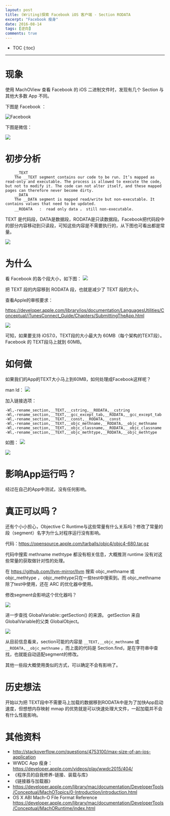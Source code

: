 ```yaml
---
layout: post
title: (Writing)探索 Facebook iOS 客户端 - Section RODATA
excerpt: "Facebook 瘦身"
date: 2016-08-14
tags: [逆向]
comments: true
---
```

 
* TOC
{:toc}
---

# 现象

使用 MachOView 查看 Facebook 的 iOS 二进制文件时，发现有几个 Section 与其他大多数 App 不同。

下图是 Facebook ：

![Facebook](media/14712760652964.jpg)

下图是微信：

![](media/14712762093391.jpg)


# 初步分析

```
    __TEXT
    The __TEXT segment contains our code to be run. It’s mapped as read-only and executable. The process is allowed to execute the code, but not to modify it. The code can not alter itself, and these mapped pages can therefore never become dirty.
    __DATA
    The __DATA segment is mapped read/write but non-executable. It contains values that need to be updated.
    __RODATA   :  read only data ， still non-executable.
```

TEXT 是代码段，DATA是数据段，RODATA是只读数据段。Facebook把代码段中的部分内容移动到只读段，可知这些内容是不需要执行的，从下图也可看出都是常量。

![](media/14712778296998.jpg)



# 为什么

看 Facebook 的各个段大小，如下图：
![](media/14712790779062.jpg)

把 TEXT 段的内容移到 RODATA 段，也就是减少了 TEXT 段的大小。

查看Apple的审核要求：

https://developer.apple.com/library/ios/documentation/LanguagesUtilities/Conceptual/iTunesConnect_Guide/Chapters/SubmittingTheApp.html

![](media/14712795366819.jpg)

可知，如果要支持 iOS7.0，TEXT段的大小最大为 60MB（每个架构的TEXT段）。 Facebook 的 TEXT段马上就到 60MB。

# 如何做

如果我们的App的TEXT大小马上到60MB，如何处理成Facebook这样呢？

man ld：
![](media/14712799872260.jpg)

加入链接选项：

```
-Wl,-rename_section,__TEXT,__cstring,__RODATA,__cstring
-Wl,-rename_section,__TEXT,__gcc_except_tab,__RODATA,__gcc_except_tab
-Wl,-rename_section,__TEXT,__const,__RODATA,__const
-Wl,-rename_section,__TEXT,__objc_methname,__RODATA,__objc_methname
-Wl,-rename_section,__TEXT,__objc_classname,__RODATA,__objc_classname
-Wl,-rename_section,__TEXT,__objc_methtype,__RODATA,__objc_methtype
```

如图：
![](media/14712804570512.jpg)

![](media/14712804466103.jpg)

# 影响App运行吗？

经过在自己的App中测试，没有任何影响。

# 真正可以吗？

还有个小小担心，Objective C Runtime与这些常量有什么关系吗？修改了常量的段（segment）名字为什么对程序运行没有影响。

代码：https://opensource.apple.com/tarballs/objc4/objc4-680.tar.gz

代码中搜索 methname methtype 都没有相关信息，大概推测 runtime 没有对这些常量的获取做针对性的处理。

在 https://github.com/llvm-mirror/llvm 搜索 objc_methname 或 objc_methtype ， objc_methtype只在一些test中搜索到。而 objc_methname 除了test中使用，还在 ARC 的优化器中使用。

修改segment会影响这个优化器吗？

![](media/14712826297536.jpg)

进一步查找 GlobalVariable::getSection() 的来源。
getSection 来自 GlobalVariable的父类 GlobalObject。

![](media/14712828749695.jpg)

从目前信息看来，section可能的内容是 `__TEXT,__objc_methname` 或  `__RODATA,__objc_methname` ，而上面的代码是 Section.find，是在字符串中查找，也就能自动适配segment的修改。

其他一些段大概使用类似的方式，可以确定不会有影响了。


# 历史想法

开始以为把 TEXT段中不需要马上加载的数据移到RODATA中是为了加快App启动速度，但想想内存映射 mmap 的优势就是可以快速处理大文件，一起加载并不会有什么性能影响。


# 其他资料

- http://stackoverflow.com/questions/4753100/max-size-of-an-ios-application
- WWDC App 瘦身： https://developer.apple.com/videos/play/wwdc2015/404/
- 《程序员的自我修养-链接、装载与库》
- 《链接器与加载器》
- https://developer.apple.com/library/mac/documentation/DeveloperTools/Conceptual/MachOTopics/0-Introduction/introduction.html
- OS X ABI Mach-O File Format Reference https://developer.apple.com/library/mac/documentation/DeveloperTools/Conceptual/MachORuntime/index.html











 


